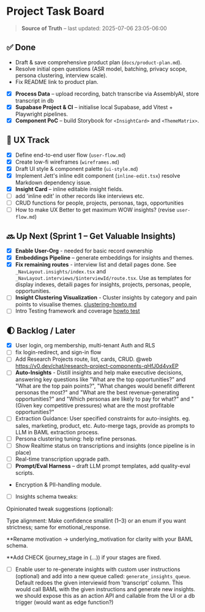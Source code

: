 # Project Task Board

> **Source of Truth** – last updated: 2025-07-06 23:05-06:00

## ✅ Done

- Draft & save comprehensive product plan (`docs/product-plan.md`).
- Resolve initial open questions (ASR model, batching, privacy scope, persona clustering, interview scale).
- Fix README link to product plan.
- [x] **Process Data** – upload recording, batch transcribe via AssemblyAI, store transcript in db
- [x] **Supabase Project & CI** – initialise local Supabase, add Vitest + Playwright pipelines.
- [x] **Component PoC** – build Storybook for `<InsightCard>` and `<ThemeMatrix>`.

## 🎨 UX Track

- [x] Define end-to-end user flow (`user-flow.md`)
- [x] Create low-fi wireframes (`wireframes.md`)
- [x] Draft UI style & component palette (`ui-style.md`)
- [x] Implement Jett's inline edit component (`inline-edit.tsx`) resolve Markdown dependency issue.
- [x] **Insight Card** – inline editable insight fields.
- [ ] add 'inline edit' in other records like interviews etc.
- [ ] CRUD functions for people, projects, personas, tags, opportunities
- [ ] How to make UX Better to get maximum WOW insights? (revise `user-flow.md`)

## 🔜 Up Next (Sprint 1 – Get Valuable Insights)

- [x] **Enable User-Org** - needed for basic record ownership
- [x] **Embeddings Pipeline** – generate embeddings for insights and themes.
- [x] **Fix remaining routes** - interview list and detail pages done. See `_NavLayout.insights/index.tsx` and `_NavLayout.interviews/$interviewId/route.tsx`. Use as templates for display indexes, detaili pages for insights, projects, personas, people, opportunities.
- [ ] **Insight Clustering Visualization** - Cluster insights by category and pain points to visualise themes. [clustering-howto.md](clustering-howto.md)
- [ ] Intro Testing framework and coverage [howto test](testing-howto.md)

## 🌓 Backlog / Later

- [x] User login, org membership, multi-tenant Auth and RLS
- [ ] fix login-redirect, and sign-in flow
- [ ] Add Research Projects route, list, cards, CRUD. @web <https://v0.dev/chat/research-project-components-qHfJ0d4vxEP>
- [ ] **Auto-Insights** - Distill insights and help make executive decisions, answering key questions like "What are the top opportunities?" and "What are the top pain points?", "What changes would benefit different personas the most?" and "What are the best revenue-generating opportunities?" and "Which personas are likely to pay for what?" and "(Given key competitive pressures) what are the most profitable opportunities?"
- [ ] Extraction Guidance: User specified constraints for auto-insights. eg. sales, marketing, product, etc. Auto-merge tags, provide as prompts to LLM in BAML extraction process.
- [ ] Persona clustering tuning: help refine personas.
- [ ] Show Realtime status on transcriptions and insights (once pipeline is in place)
- [ ] Real-time transcription upgrade path.
- [ ] **Prompt/Eval Harness** – draft LLM prompt templates, add quality-eval scripts.
- Encryption & PII-handling module.

- [ ] Insights schema tweaks:

Opinionated tweak suggestions (optional):

Type alignment: Make confidence smallint (1–3) or an enum if you want strictness; same for emotional_response.

**Rename motivation → underlying_motivation for clarity with your BAML schema.

**Add CHECK (journey_stage in (...)) if your stages are fixed.

- [ ] Enable user to re-generate insights with custom user instructions (optional) and add into a new queue called: `generate_insights_queue`. Default redoes the given interviewid from 'transcript' column. This would call BAML with the given instructions and generate new insights. we should expose this as an action API and callable from the UI or a db trigger (would want as edge function?)
